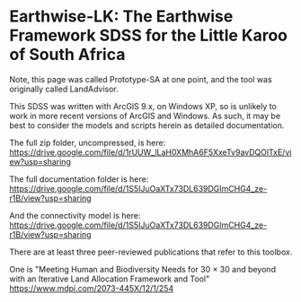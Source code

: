 # Earthwise-LK: The Earthwise Framework SDSS for the Little Karoo of South Africa

Note, this page was called Prototype-SA at one point, and the tool was originally called LandAdvisor.

This SDSS was written with ArcGIS 9.x, on Windows XP, so is unlikely to work in more recent versions of ArcGIS and Windows. As such, it may be best to consider the models and scripts herein as detailed documentation. 

The full zip folder, uncompressed, is here: https://drive.google.com/file/d/1rUUW_lLaH0XMhA6F5XxeTv9avDQOlTxE/view?usp=sharing 

The full documentation folder is here: https://drive.google.com/file/d/1S5IJuOaXTx73DL639DGImCHG4_ze-r1B/view?usp=sharing

And the connectivity model is here: https://drive.google.com/file/d/1S5IJuOaXTx73DL639DGImCHG4_ze-r1B/view?usp=sharing 

There are at least three peer-reviewed publications that refer to this toolbox.

One is "Meeting Human and Biodiversity Needs for 30 × 30 and beyond with an Iterative Land Allocation Framework and Tool" https://www.mdpi.com/2073-445X/12/1/254 
